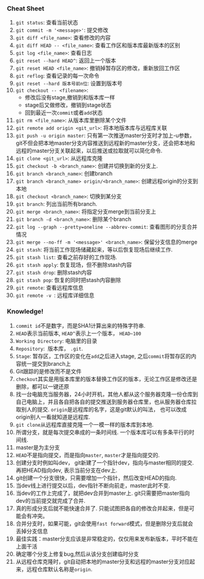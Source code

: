 ### Cheat Sheet
1. ```git status```: 查看当前状态
2. ```git commit -m '<message>'```: 提交修改
3. ```git diff <file_name>```: 查看修改的内容
4. ```git diff HEAD -- <file_name>```: 查看工作区和版本库最新版本的区别
4. ```git log <file_name>```: 查看日志
5. ```git reset --hard HEAD^```: 返回上一个版本
6. ```git reset HEAD <file_name>```: 撤销掉暂存区的修改，重新放回工作区
6. ```git reflog```: 查看记录的每一次命令
7. ```git reset --hard 版本号前n位```: 设置到版本号
8. ```git checkout -- <filename>```:
	* 修改后没有stage,撤销到和版本库一样
	* stage后又做修改，撤销到stage状态
	* 回到最近一次```commit```或者```add```状态
9. ```git rm <file_name>```: 从版本库里删除某个文件
10. ```git remote add origin <git_url>```: 将本地版本库与远程库关联
11. ```git push -u origin master```: 只有第一次推送master分支时才加上-u参数，git不但会把本地master分支内容推送到远程新的master分支，还会把本地和远程的master分支关联起来，以后推送或拉取就可以简化命令. 
12. ```git clone <git_url>```: 从远程库克隆
13. ```git checkout -b <branch_name>```: 创建并切换到新的分支上.
14. ```git branch <branch_name>```: 创建branch
14. ```git branch <branch_name> origin/<branch_name>```: 创建远程origin的分支到本地
15. ```git checkout <branch_name>```: 切换到某分支
16. ```git branch```: 列出当前所有branch. 
17. ```git merge <branch_name>```: 将指定分支merge到当前分支上
18. ```git branch -d <branch_name>```: 删除某个branch
19. ```git log --graph --pretty=oneline --abbrev-commit```: 查看图形的分支合并情况
20. ```git merge --no-ff -m '<message>' <branch_name>```: 保留分支信息的merge
21. ```git stash```: 将当前工作现场储藏起来，等以后恢复现场后继续工作. 
22. ```git stash list```: 查看之前存好的工作现场. 
23. ```git stash apply```: 恢复现场，但不删除stash内容
24. ```git stash drop```: 删除stash内容
25. ```git stash pop```: 恢复的同时把stash内容删除
26. ```git remote```: 查看远程库信息
27. ```git remote -v ```: 远程库详细信息
### Knowledge!
1. ```commit id```不是数字，而是SHA1计算出来的特殊字符串. 
2. ```HEAD```表示当前版本, ```HEAD^```表示上一个版本， ```HEAD~100```
3. ```Working Directory```: 电脑里的目录
4. ```Repository```:  版本库， ```.git```. 
5. ```Stage```: 暂存区，工作区的变化在```add```之后进入stage, 之后```commit```将暂存区的内容统一提交到branch上
6. Git跟踪的是修改而不是文件
7. ```checkout```其实是用版本库里的版本替换工作区的版本，无论工作区是修改还是删除，都可以一键还原
8. 找一台电脑充当服务器，24小时开机，其他人都从这个服务器克隆一份仓库到自己电脑上，并且各自把各自的提交推送到服务器仓库里，也从服务器仓库拉取别人的提交. ```origin```是远程库的名字，这是git默认的叫法， 也可以改成 origin别人一看就知道是远程库. 
9. ```git clone```从远程库直接克隆一个一模一样的版本库到本地. 
10. 所谓分支，就是每次提交串成的一条时间线. 一个版本库可以有多条平行的时间线. 
11. master是为主分支
12. ```HEAD```不是指向提交，而是指向```master```, ```master```才是指向提交的. 
13. 创建分支时例如叫dev， git新建了一个指针dev，指向与master相同的提交. 再把HEAD指向dev, 表示当前分支在dev上. 
14. git创建一个分支很快，只需要增加一个指针，然后改变HEAD的指向. 
15. 当dev线上进行提交以后，dev指针不断向前走，master此时不变. 
16. 当dev的工作上完成了，就把dev合并到master上. git只需要把master指向dev的当前提交就完成了合并. 
17. 真的形成分支后就不能快速合并了. 只能试图把各自的修改合并起来，但是可能会有冲突。 
18. 合并分支时，如果可能，git会使用```fast forward```模式，但是删除分支后就会丢掉分支信息
19. 最佳实践：master分支应该是非常稳定的，仅仅用来发布新版本，平时不能在上面干活
20. 确定哪个分支上修复bug,然后从该分支创建临时分支
21. 从远程仓库克隆时，git自动把本地的master分支和远程的master分支对应起来，远程仓库默认名称是```origin```. 

